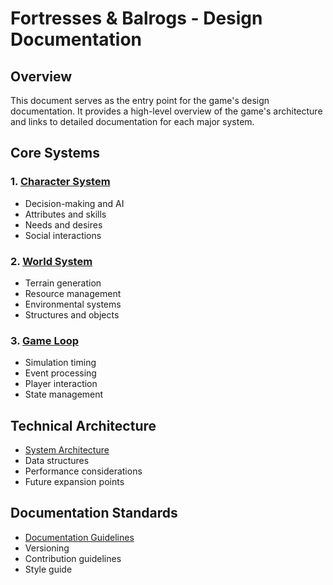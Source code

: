 # Fortresses & Balrogs - Design Documentation

## Overview
This document serves as the entry point for the game's design documentation. It provides a high-level overview of the game's architecture and links to detailed documentation for each major system.

## Core Systems

### 1. [Character System](./character/README.md)
- Decision-making and AI
- Attributes and skills
- Needs and desires
- Social interactions

### 2. [World System](./world/README.md)
- Terrain generation
- Resource management
- Environmental systems
- Structures and objects

### 3. [Game Loop](./game_loop/README.md)
- Simulation timing
- Event processing
- Player interaction
- State management

## Technical Architecture
- [System Architecture](./architecture/README.md)
- Data structures
- Performance considerations
- Future expansion points

## Documentation Standards
- [Documentation Guidelines](./documentation/STANDARDS.md)
- Versioning
- Contribution guidelines
- Style guide

